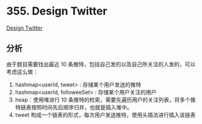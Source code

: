 # 355. Design Twitter

[Design Twitter](https://leetcode.com/problems/design-twitter/)

## 分析

由于题目需要找出最近 10 条推特，包括自己发的以及自己所关注的人发的，可以考虑这么做：

1. hashmap<userId, tweet> : 存储某个用户发送的推特
2. hashmap<userId, followeeSet> : 存储某个用户关注的用户
3. heap：使用堆进行 10 条推特的检索，需要先遍历用户的关注列表，将多个推特链表按照时间先后顺序归并，也就是插入堆中。
4. tweet 构成一个链表的形式，每次用户发送推特，使用头插法进行插入该链表

